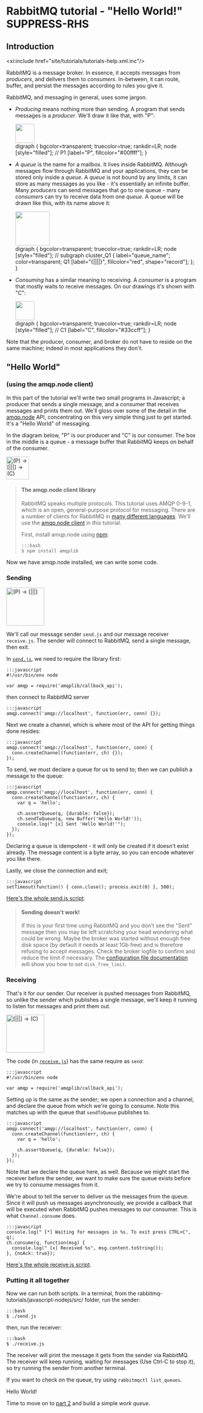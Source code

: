 <!--
Copyright (C) 2007-2015 Pivotal Software, Inc. 

All rights reserved. This program and the accompanying materials
are made available under the terms of the under the Apache License, 
Version 2.0 (the "License”); you may not use this file except in compliance 
with the License. You may obtain a copy of the License at

http://www.apache.org/licenses/LICENSE-2.0

Unless required by applicable law or agreed to in writing, software
distributed under the License is distributed on an "AS IS" BASIS,
WITHOUT WARRANTIES OR CONDITIONS OF ANY KIND, either express or implied.
See the License for the specific language governing permissions and
limitations under the License.
-->
# RabbitMQ tutorial - "Hello World!" SUPPRESS-RHS

## Introduction

<xi:include href="site/tutorials/tutorials-help.xml.inc"/>

RabbitMQ is a message broker. In essence, it accepts messages from
_producers_, and delivers them to _consumers_. In-between, it can
route, buffer, and persist the messages according to rules you give
it.

RabbitMQ, and messaging in general, uses some jargon.

 * _Producing_ means nothing more than sending. A program that sends messages
   is a _producer_. We'll draw it like that, with "P":
   <div class="diagram">
     <img src="/img/tutorials/producer.png" height="50" />
     <div class="diagram_source">
     digraph {
       bgcolor=transparent;
       truecolor=true;
       rankdir=LR;
       node [style="filled"];
       //
       P1 [label="P", fillcolor="#00ffff"];
     }
     </div>
   </div>

 * _A queue_ is the name for a mailbox. It lives inside
   RabbitMQ. Although messages flow through RabbitMQ and your
   applications, they can be stored only inside a _queue_. A _queue_
   is not bound by any limits, it can store as many messages as you
   like - it's essentially an infinite buffer. Many _producers_ can send
   messages that go to one queue - many _consumers_ can try to
   receive data from one _queue_. A queue will be drawn like this, with
   its name above it:
   <div class="diagram">
     <img src="/img/tutorials/queue.png" height="90" />
     <div class="diagram_source">
     digraph {
       bgcolor=transparent;
       truecolor=true;
       rankdir=LR;
       node [style="filled"];
       //
       subgraph cluster_Q1 {
         label="queue_name";
         color=transparent;
         Q1 [label="{||||}", fillcolor="red", shape="record"];
       };
     }
     </div>
   </div>

 * _Consuming_ has a similar meaning to receiving. A _consumer_ is a program
   that mostly waits to receive messages. On our drawings it's shown with "C":
   <div class="diagram">
     <img src="/img/tutorials/consumer.png" height="50" />
     <div class="diagram_source">
     digraph {
       bgcolor=transparent;
       truecolor=true;
       rankdir=LR;
       node [style="filled"];
       //
       C1 [label="C", fillcolor="#33ccff"];
     }
     </div>
   </div>

Note that the producer, consumer, and  broker do not have to reside on
the same machine; indeed in most applications they don't.

## "Hello World"
### (using the amqp.node client)

In this part of the tutorial we'll write two small programs in Javascript; a
producer that sends a single message, and a consumer that receives
messages and prints them out.  We'll gloss over some of the detail in
the [amqp.node](http://www.squaremobius.net/amqp.node/) API, concentrating on this very simple thing just to get
started. It's a "Hello World" of messaging.

In the diagram below, "P" is our producer and "C" is our consumer. The
box in the middle is a queue - a message buffer that RabbitMQ keeps
on behalf of the consumer.

<div class="diagram">
  <img src="/img/tutorials/python-one.png" alt="(P) -> [|||] -> (C)" height="60" />
</div>

> #### The amqp.node client library
> RabbitMQ speaks multiple protocols. This tutorial uses AMQP 0-9-1, which is an open,
> general-purpose protocol for messaging. There are a number of clients
> for RabbitMQ in [many different
> languages](http://rabbitmq.com/devtools.html). We'll
> use the [amqp.node client](http://www.squaremobius.net/amqp.node/) in this tutorial.
>
> First, install amqp.node using [npm](https://www.npmjs.com):
>
>     :::bash
>     $ npm install amqplib
>

Now we have amqp.node installed, we can write some
code.

### Sending

<div class="diagram">
  <img src="/img/tutorials/sending.png" alt="(P) -> [|||]" height="100" />
</div>

We'll call our message sender `send.js` and our message receiver
`receive.js`.  The sender will connect to RabbitMQ, send a single message,
then exit.

In
[`send.js`](https://github.com/rabbitmq/rabbitmq-tutorials/blob/master/javascript-nodejs/src/send.js),
we need to require the library first:

    :::javascript
    #!/usr/bin/env node

    var amqp = require('amqplib/callback_api');

then connect to RabbitMQ server

    :::javascript
    amqp.connect('amqp://localhost', function(err, conn) {});

Next we create a channel, which is where most of the API for getting
things done resides:

    :::javascript
    amqp.connect('amqp://localhost', function(err, conn) {
      conn.createChannel(function(err, ch) {});
    });

To send, we must declare a queue for us to send to; then we can publish a message
to the queue:

    :::javascript
    amqp.connect('amqp://localhost', function(err, conn) {
      conn.createChannel(function(err, ch) {
        var q = 'hello';

        ch.assertQueue(q, {durable: false});
        ch.sendToQueue(q, new Buffer('Hello World!'));
        console.log(" [x] Sent 'Hello World!'");
      });
    });

Declaring a queue is idempotent - it will only be created if it doesn't
exist already. The message content is a byte array, so you can encode
whatever you like there.

Lastly, we close the connection and exit;

    :::javascript
    setTimeout(function() { conn.close(); process.exit(0) }, 500);

[Here's the whole send.js script](https://github.com/rabbitmq/rabbitmq-tutorials/blob/master/javascript-nodejs/src/send.js).

> #### Sending doesn't work!
>
> If this is your first time using RabbitMQ and you don't see the "Sent"
> message then you may be left scratching your head wondering what could
> be wrong. Maybe the broker was started without enough free disk space
> (by default it needs at least 1Gb free) and is therefore refusing to
> accept messages. Check the broker logfile to confirm and reduce the
> limit if necessary. The <a
> href="http://www.rabbitmq.com/configure.html#config-items">configuration
> file documentation</a> will show you how to set <code>disk_free_limit</code>.


### Receiving

That's it for our sender.  Our receiver is pushed messages from
RabbitMQ, so unlike the sender which publishes a single message, we'll
keep it running to listen for messages and print them out.

<div class="diagram">
  <img src="/img/tutorials/receiving.png" alt="[|||] -> (C)" height="100" />
</div>

The code (in [`receive.js`](https://github.com/rabbitmq/rabbitmq-tutorials/blob/master/javascript-nodejs/src/receive.js)) has the same require as `send`:

    :::javascript
    #!/usr/bin/env node

    var amqp = require('amqplib/callback_api');


Setting up is the same as the sender; we open a connection and a
channel, and declare the queue from which we're going to consume.
Note this matches up with the queue that `sendToQueue` publishes to.

    :::javascript
    amqp.connect('amqp://localhost', function(err, conn) {
      conn.createChannel(function(err, ch) {
        var q = 'hello';
    
        ch.assertQueue(q, {durable: false});
      });
    });


Note that we declare the queue here, as well. Because we might start
the receiver before the sender, we want to make sure the queue exists
before we try to consume messages from it.

We're about to tell the server to deliver us the messages from the
queue. Since it will push us messages asynchronously, we provide a
callback that will be executed when RabbitMQ pushes messages to
our consumer. This is what `Channel.consume` does.

    :::javascript
    console.log(" [*] Waiting for messages in %s. To exit press CTRL+C", q);
    ch.consume(q, function(msg) {
      console.log(" [x] Received %s", msg.content.toString());
    }, {noAck: true});

[Here's the whole receive.js script](https://github.com/rabbitmq/rabbitmq-tutorials/blob/master/javascript-nodejs/src/receive.js).

### Putting it all together

Now we can run both scripts. In a terminal, from the rabbitmq-tutorials/javascript-nodejs/src/ folder, run the sender:

    :::bash
    $ ./send.js

then, run the receiver:

    :::bash
    $ ./receive.js

The receiver will print the message it gets from the sender via
RabbitMQ. The receiver will keep running, waiting for messages (Use Ctrl-C to stop it), so try running
the sender from another terminal.

If you want to check on the queue, try using `rabbitmqctl list_queues`.

Hello World!

Time to move on to [part 2](tutorial-two-javascript.html) and build a simple _work queue_.

